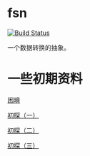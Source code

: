 # fsn

[![Build Status](https://travis-ci.org/djx314/ubw.svg?branch=master)](https://travis-ci.org/djx314/ubw)

一个数据转换的抽象。

# 一些初期资料

[困境](documentation/doc-01.md "困境")

[初探（一）](documentation/doc-02.md "初探（一）")

[初探（二）](documentation/doc-03.md "初探（二）")

[初探（三）](documentation/doc-04.md "初探（二）")
